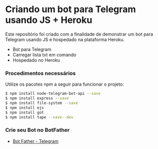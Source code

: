# Criando um bot para Telegram usando JS + Heroku

Este reposítório foi criado com a finalidade de demonstrar um bot para Telegram usando JS e hospedado na plataforma Heroku.

  - Bot para Telegram
  - Carregar lista txt em comando
  - Hospedado no Heroku

### Procedimentos necessários

Utilize os pacotes npm a seguir para funcionar o projeto:

```sh
$ npm install node-telegram-bot-api --save
$ npm install express --save
$ npm install file-system --save
$ npm install ejs
$ npm install got
$ npm install tape --save--dev
```

### Crie seu Bot no BotFather
* [Bot Father - Telegram](https://telegram.me/BotFather)
